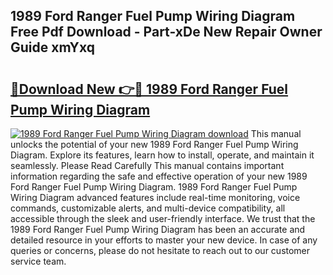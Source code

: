 ## 1989 Ford Ranger Fuel Pump Wiring Diagram Free Pdf Download - Part-xDe New Repair Owner Guide xmYxq

# <h2><a href="http://dfifcv.blite.top/?on=1989+Ford+Ranger+Fuel+Pump+Wiring+Diagram">🔗Download New 👉🔴 1989 Ford Ranger Fuel Pump Wiring Diagram</a></h2>

[![1989 Ford Ranger Fuel Pump Wiring Diagram download](https://i.imgur.com/lujVjoI.png)](http://dfifcv.blite.top/?on=1989+Ford+Ranger+Fuel+Pump+Wiring+Diagram)
This manual unlocks the potential of your new 1989 Ford Ranger Fuel Pump Wiring Diagram. Explore its features, learn how to install, operate, and maintain it seamlessly. Please Read Carefully This manual contains important information regarding the safe and effective operation of your new 1989 Ford Ranger Fuel Pump Wiring Diagram. 1989 Ford Ranger Fuel Pump Wiring Diagram advanced features include real-time monitoring, voice commands, customizable alerts, and multi-device compatibility, all accessible through the sleek and user-friendly interface. We trust that the 1989 Ford Ranger Fuel Pump Wiring Diagram has been an accurate and detailed resource in your efforts to master your new device. In case of any queries or concerns, please do not hesitate to reach out to our customer service team.
